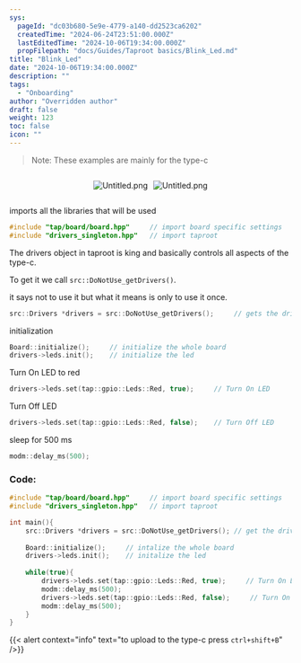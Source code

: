 ```yaml
---
sys:
  pageId: "dc03b680-5e9e-4779-a140-dd2523ca6202"
  createdTime: "2024-06-24T23:51:00.000Z"
  lastEditedTime: "2024-10-06T19:34:00.000Z"
  propFilepath: "docs/Guides/Taproot basics/Blink_Led.md"
title: "Blink_Led"
date: "2024-10-06T19:34:00.000Z"
description: ""
tags:
  - "Onboarding"
author: "Overridden author"
draft: false
weight: 123
toc: false
icon: ""
---
```


> Note: These examples are mainly for the type-c

<div style="display: flex;flex-direction: row; column-gap:10px; max-width: 630px;justify-content: center;">
<div>

![Untitled.png](https://prod-files-secure.s3.us-west-2.amazonaws.com/d518164a-d88e-44d1-a4ee-3adb3bd8bce0/72690bef-2855-4fb7-bc56-e952c6e1f269/Untitled.png?X-Amz-Algorithm=AWS4-HMAC-SHA256&X-Amz-Content-Sha256=UNSIGNED-PAYLOAD&X-Amz-Credential=ASIAZI2LB466ZKCKRGZF%2F20250510%2Fus-west-2%2Fs3%2Faws4_request&X-Amz-Date=20250510T040935Z&X-Amz-Expires=3600&X-Amz-Security-Token=IQoJb3JpZ2luX2VjEPT%2F%2F%2F%2F%2F%2F%2F%2F%2F%2FwEaCXVzLXdlc3QtMiJIMEYCIQCGaNEPcIOr5V2IptU2Xzx4fRd%2FfY5kC0BkWGG6eLFrKgIhAO43IJH0tbw%2BqM0Bg5LIS1wdiVHhtg%2FfTzpa514if8c%2BKogECJ3%2F%2F%2F%2F%2F%2F%2F%2F%2F%2FwEQABoMNjM3NDIzMTgzODA1IgwdIE%2FbxUu%2F7Rw9VqYq3AMdi%2BbOhSyUeQ3gwK2OH2ILQSQWE2aQQ3adrMVboIBfYQQ1t2OTny%2Fj0nDkRhN62ONw21zl2fp1DXeVQnUgJHcQDyOc5SBLzaVumFIYeVu04cfqz%2FfAcGbeB19jmqNzgmZYFr76WhLrlS6ml1DvHy8cGeYtdn9ASq9e6kYOQnsl7QCg5EeRrikLGsQoYNi9CzzQhySzeDXLgnI%2FNuWtMYKVt4g5igOz1LtEEZp717nwePaszRWmVoSso5JvT4Y8bFJWy0HYFujaf%2BArEF8w7Jz8nGdgryoHyyF%2BYqc8ovumHZr1xS3nsxsg%2Fjl8CjkQeCBDh9OfRnZWC9S5sFS3iA7cPb%2FdlSGbchdhMCP6IyQr5lbc0FkDuin9byCjOL07Ahee4TG8jdseTFO%2F6RcTGlIQlLsjR5Jh%2FLEg0NS4OAZ2cA1SMgG2qoO3Kj4uMlhB4%2BjkawWhNFcLpp94ON2F3d35v4WeqLidLBkAnd968dtJ5GsuOo7rRs9PKMYLDWWna4RlW%2BskyMl9iw%2BZJE0q868K%2FybYJ%2BR%2FLkWwyB9LlnDA854fr%2B2hJbxL9sPHdNul2uufpG8z0acmYotyJrw9Lclpsxmxb8UX54jLZNk7fYqHQp3N%2F87f9ULbdXp4uTDmoPvABjqkAeHe3uRFAlqhE67MWBhzUuGMTEESmjh9DkCG%2Fvb6h6BQLodjU3ZZ%2FvYRU9H6d2QTGUIkucXSm7ZI96vQKwJdux6nh%2FXMfgZTaS9gahfqXfkBO1MFkojO9Mt0fo09Cq1Vcwic9thv90YP0uKqjahZGx1OtSZ1JgIV0kZrfloKJyNPc4qHy9f6dyNkjPFEwZsEUYDn%2Fa86e5Rlh%2FDhPY1T5BQ67GvJ&X-Amz-Signature=84c003be080ab87d1f8bcfb554929612fd9cd2713e385fbffe3867d2c91637e0&X-Amz-SignedHeaders=host&x-id=GetObject)

</div>
<div>

![Untitled.png](https://prod-files-secure.s3.us-west-2.amazonaws.com/d518164a-d88e-44d1-a4ee-3adb3bd8bce0/87421930-1007-4f71-86ec-25221b515fdd/Untitled.png?X-Amz-Algorithm=AWS4-HMAC-SHA256&X-Amz-Content-Sha256=UNSIGNED-PAYLOAD&X-Amz-Credential=ASIAZI2LB466T6JAX22S%2F20250510%2Fus-west-2%2Fs3%2Faws4_request&X-Amz-Date=20250510T040935Z&X-Amz-Expires=3600&X-Amz-Security-Token=IQoJb3JpZ2luX2VjEPT%2F%2F%2F%2F%2F%2F%2F%2F%2F%2FwEaCXVzLXdlc3QtMiJHMEUCIAqv8VuPFDr%2BxidWUqLa7l5dLgwETHxavE9a53NEgsZtAiEA13MMDi%2FlFbR9JOuqhF5KmpnD7sIHcLfK36LhlXuvug4qiAQInf%2F%2F%2F%2F%2F%2F%2F%2F%2F%2FARAAGgw2Mzc0MjMxODM4MDUiDIm5nyTuwmBZZ6znJCrcAxrNT9NLeekM85Uf8e3wyxYuw17DIJEq5U2yfBuob9DuhxIxqOkjfidXg0H11867%2FTWiNkRHUO55J2cz18FbO7Ohs2BL61FjDi5ImlXa51LaEmNgCB3Y8WcZsGC%2F5Zi8DF%2Bv7Vlfhk8rHEZ%2BH2RXwpdWDr1aIq8IQ8JgNzQTYsaFhybGmDHPvCSCff6x9yxYkGpR216SlHYRYyMlXQOlxDOn4NQWoBYHPoS%2FmNXT9KJRjP5ph0LenDLX6u16xeEc7CT2fdMh6Hzjc2%2BAEuoWMqD%2BipmFtdPmBagqJ0yV9h8NIQG2WNrJfdgBKd5ScpIjs09Gt%2BRq68JbUu7BoQmiKNhe7swvppHZcUae7PwRcz7cnh4ADQZfzsg3b3jsgHxBKY5NkPx576538bJTJp54G12fADEW2gFaNHw%2Fv4k5h0dUjsMKt%2BU99b2TL0ixR9nUq9B%2FRM44iWrTycA7vVHtaEn%2Buqinoae5XTRriuONpvyUutVUff461%2FojHVPuYnMe3krsbnnEmjIK9WqGIR%2B1gB9WQFgXOyLGRCnVvP0JhHkVhzD68zLzqknA71IbediOXQo4fPcJsSLxuLw%2Fy1Knm%2BG84lppjHQ46dw1NARujVGV%2F2tfKxdNyetMuqP9MI%2Bh%2B8AGOqUBamucttVsCPJgxtxk7bCrImw8xZ8tdAFFHURhpZNK6ZLf45P%2Bb8SXLvKYXKEmnu6NshNDqd9DU%2BPuuwFr88oAU2mtQus0dybyFkIV%2FZMHxKWwwE9X2W5BhEXGpgtuVcfjwpDncq7Uv9jt6CWDWyA%2BDBWirV1RbNr67qa6Vfth2Pt%2Ba3VcAWfG%2BAOdZUAEEYGsRiiZpSHrSO%2BydHBG3WPcCeyHwnvs&X-Amz-Signature=cdea9a9c866dc8bbeb0b6be1542ea49f7638c788eb996b96bba53c01704660a9&X-Amz-SignedHeaders=host&x-id=GetObject)

</div>
</div>

imports all the libraries that will be used

```cpp
#include "tap/board/board.hpp"     // import board specific settings
#include "drivers_singleton.hpp"   // import taproot
```

The drivers object in taproot is king and basically controls all aspects of the type-c.

To get it we call `src::DoNotUse_getDrivers()`.

it says not to use it but what it means is only to use it once.

```cpp
src::Drivers *drivers = src::DoNotUse_getDrivers();     // gets the driver object
```

initialization

```cpp
Board::initialize();     // initialize the whole board
drivers->leds.init();    // initialize the led
```

Turn On LED to red

```cpp
drivers->leds.set(tap::gpio::Leds::Red, true);     // Turn On LED
```

Turn Off LED

```cpp
drivers->leds.set(tap::gpio::Leds::Red, false);    // Turn Off LED
```

sleep for 500 ms

```cpp
modm::delay_ms(500);
```

### Code:

```cpp
#include "tap/board/board.hpp"     // import board specific settings
#include "drivers_singleton.hpp"   // import taproot

int main(){
    src::Drivers *drivers = src::DoNotUse_getDrivers(); // get the driver object
    
    Board::initialize();     // intalize the whole board
    drivers->leds.init();    // initalize the led
    
    while(true){
        drivers->leds.set(tap::gpio::Leds::Red, true);     // Turn On LED
        modm::delay_ms(500);
        drivers->leds.set(tap::gpio::Leds::Red, false);     // Turn On LED
        modm::delay_ms(500);
    }
}
```

{{< alert context="info" text="to upload to the type-c press `ctrl+shift+B`" />}}
